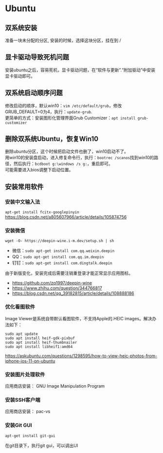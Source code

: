 # Ubuntu

## 双系统安装
准备一块未分配的分区, 安装的时候，选择这块分区，挂在到 /

## 显卡驱动导致死机问题 
安装ubuntu之后，容易死机，显卡驱动问题，在“软件与更新”.“附加驱动”中安装显卡驱动即可。

## 双系统启动顺序问题
修改启动的顺序，默认win10：`vim /etc/default/grub`，修改GRUB_DEFAULT=0为4，执行：`update-grub`.  
更简单的方式：安装图形化管理界面Grub Customizer：`apt install grub-customizer`

## 删除双系统Ubuntu，恢复Win10
删除ubuntu分区，这个时候把启动文件也删了，win10启动不了。  
用win10的安装盘启动，进入修复命令行，执行：`bootrec /scanos`找到win10的路径，然后执行：`bcdboot g:\windows /s g:`，重启即可。  
可能需要进入bios调整下启动位置。

## 安装常用软件
### 安装中文输入法
`apt-get install fcitx-googlepinyin`  
https://blog.csdn.net/a805607966/article/details/105874756

### 安装微信
`wget -O- https://deepin-wine.i-m.dev/setup.sh | sh`  
- 微信：`sudo apt-get install com.qq.weixin.deepin`  
- QQ：`sudo apt-get install com.qq.im.deepin`  
- 钉钉：`sudo apt-get install com.dingtalk.deepin`  

由于新版变化，安装完成后需要注销重登录才能正常显示应用图标。
  
- https://github.com/zq1997/deepin-wine 
- https://www.zhihu.com/question/344766817  
- https://blog.csdn.net/qq_39182815/article/details/108888186  

### 优化看图软件
Image Viewer是系统自带默认看图软件，不支持Apple的.HEIC images。解决办法如下：
```
sudo apt update
sudo apt install heif-gdk-pixbuf
sudo apt install heif-thumbnailer
sudo apt install libheif1:amd64
```
https://askubuntu.com/questions/1298595/how-to-view-heic-photos-from-iphone-ios-11-on-ubuntu


### 安装图片处理软件
应用商店安装： GNU Image Manipulation Program

### 安装SSH客户端
应用商店安装： pac-vs

### 安装Git GUI
```
apt-get install git-gui
```
在git目录下，执行git gui，可以调出UI

